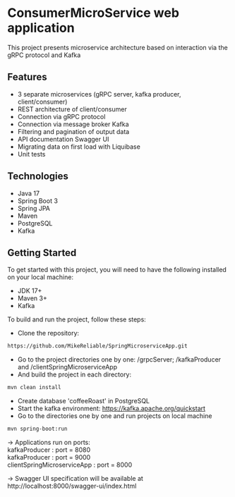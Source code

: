 # ConsumerMicroService web application
This project presents microservice architecture based on interaction via the gRPC protocol and Kafka

## Features
* 3 separate microservices (gRPC server, kafka producer, client/consumer)
* REST architecture of client/consumer
* Connection via gRPC protocol
* Connection via message broker Kafka
* Filtering and pagination of output data
* API documentation Swagger UI
* Migrating data on first load with Liquibase
* Unit tests

## Technologies
* Java 17
* Spring Boot 3
* Spring JPA
* Maven
* PostgreSQL
* Kafka

## Getting Started
To get started with this project, you will need to have the following installed on your local machine:

* JDK 17+
* Maven 3+
* Kafka

To build and run the project, follow these steps:

* Clone the repository:
```sh
https://github.com/MikeReliable/SpringMicroserviceApp.git
 ```
* Go to the project directories one by one: /grpcServer; /kafkaProducer and /clientSpringMicroserviceApp 
* And build the project in each directory:
```sh
mvn clean install
 ```
* Create database 'coffeeRoast' in PostgreSQL
* Start the kafka environment: https://kafka.apache.org/quickstart
* Go to the directories one by one and run projects on local machine
```sh
mvn spring-boot:run
 ```

-> Applications run on ports:  
kafkaProducer : port = 8080  
kafkaProducer : port = 9000  
clientSpringMicroserviceApp : port = 8000

-> Swagger UI specification will be available at http://localhost:8000/swagger-ui/index.html
